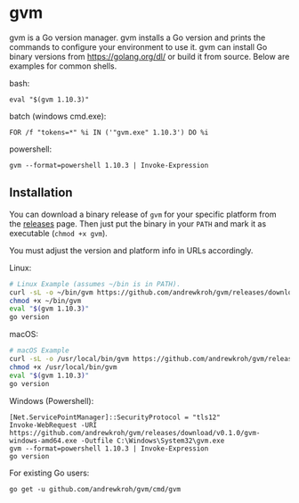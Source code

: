 gvm
===

gvm is a Go version manager. gvm installs a Go version and prints the commands
to configure your environment to use it. gvm can install Go binary versions from
https://golang.org/dl/ or build it from source. Below are examples for common
shells.

bash:

`eval "$(gvm 1.10.3)"`

batch (windows cmd.exe):


`FOR /f "tokens=*" %i IN ('"gvm.exe" 1.10.3') DO %i`

powershell:

`gvm --format=powershell 1.10.3 | Invoke-Expression`

Installation
------------

You can download a binary release of `gvm` for your specific platform from the
[releases](https://github.com/andrewkroh/gvm/releases) page. Then just put the
binary in your `PATH` and mark it as executable (`chmod +x gvm`).

You must adjust the version and platform info in URLs accordingly.

Linux:

``` bash
# Linux Example (assumes ~/bin is in PATH).
curl -sL -o ~/bin/gvm https://github.com/andrewkroh/gvm/releases/download/v0.1.0/gvm-linux-amd64
chmod +x ~/bin/gvm
eval "$(gvm 1.10.3)"
go version
```

macOS:

``` bash
# macOS Example
curl -sL -o /usr/local/bin/gvm https://github.com/andrewkroh/gvm/releases/download/v0.1.0/gvm-darwin-amd64
chmod +x /usr/local/bin/gvm
eval "$(gvm 1.10.3)"
go version
```

Windows (Powershell):

```
[Net.ServicePointManager]::SecurityProtocol = "tls12"
Invoke-WebRequest -URI https://github.com/andrewkroh/gvm/releases/download/v0.1.0/gvm-windows-amd64.exe -Outfile C:\Windows\System32\gvm.exe
gvm --format=powershell 1.10.3 | Invoke-Expression
go version
```

For existing Go users:

`go get -u github.com/andrewkroh/gvm/cmd/gvm`
